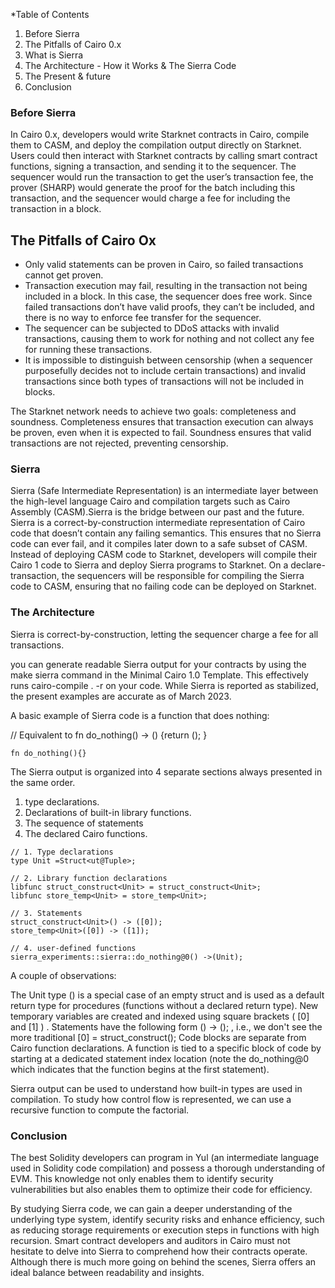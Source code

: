 *Table of Contents
1. Before Sierra
2. The Pitfalls of Cairo 0.x
3. What is Sierra
4. The Architecture - How it Works & The Sierra Code
5. The Present & future
6. Conclusion

### Before Sierra
In Cairo 0.x, developers would write Starknet contracts in Cairo, compile them to CASM, and deploy the compilation output directly on Starknet. Users could then interact with Starknet contracts by calling smart contract functions, signing a transaction, and sending it to the sequencer. The sequencer would run the transaction to get the user’s transaction fee, the prover (SHARP) would generate the proof for the batch including this transaction, and the sequencer would charge a fee for including the transaction in a block.


## The Pitfalls of Cairo Ox

- Only valid statements can be proven in Cairo, so failed transactions cannot get proven. 
- Transaction execution may fail, resulting in the transaction not being included in a block. In this case, the sequencer does free work. Since failed transactions don’t have valid proofs, they can’t be included, and there is no way to enforce fee transfer for the sequencer.
- The sequencer can be subjected to DDoS attacks with invalid transactions, causing them to work for nothing and not collect any fee for running these transactions.
- It is impossible to distinguish between censorship (when a sequencer purposefully decides not to include certain transactions) and invalid transactions since both types of transactions will not be included in blocks.

 The Starknet network needs to achieve two goals: completeness and soundness. Completeness ensures that transaction execution can always be proven, even when it is expected to fail. Soundness ensures that valid transactions are not rejected, preventing censorship.

### Sierra
Sierra (Safe Intermediate Representation) is an intermediate layer between the high-level language Cairo and compilation targets such as Cairo Assembly (CASM).Sierra is the bridge between our past and the future.
Sierra is a correct-by-construction intermediate representation of Cairo code that doesn’t contain any failing semantics. This ensures that no Sierra code can ever fail, and it compiles later down to a safe subset of CASM. 
Instead of deploying CASM code to Starknet, developers will compile their Cairo 1 code to Sierra and deploy Sierra programs to Starknet. On a declare-transaction, the sequencers will be responsible for compiling the Sierra code to CASM, ensuring that no failing code can be deployed on Starknet.
### The Architecture
Sierra is correct-by-construction, letting the sequencer charge a fee for all transactions. 

you can generate readable Sierra output for your contracts by using the make sierra command in the Minimal Cairo 1.0 Template. This effectively runs cairo-compile . -r on your code. While Sierra is reported as stabilized, the present examples are accurate as of March 2023.

A basic example of Sierra code is a function that does  nothing:

// Equivalent to fn do_nothing() -> () {return (); }
```
fn do_nothing(){}
```

The Sierra output is organized into 4 separate sections always presented in the same order. 
1. type declarations.
2. Declarations of built-in library functions. 
3. The sequence of statements 
4. The declared Cairo functions.

```
// 1. Type declarations
type Unit =Struct<ut@Tuple>;

// 2. Library function declarations
libfunc struct_construct<Unit> = struct_construct<Unit>;
libfunc store_temp<Unit> = store_temp<Unit>;

// 3. Statements
struct_construct<Unit>() -> ([0]);
store_temp<Unit>([0]) -> ([1]);

// 4. user-defined functions
sierra_experiments::sierra::do_nothing@0() ->(Unit);

```
A couple of observations:

The Unit type () is a special case of an empty struct and is used as a default return type for procedures (functions without a declared return type).
New temporary variables are created and indexed using square brackets ( [0] and [1] ) .
Statements have the following form <libfunc>(<inputs>) -> (<outputs>); , i.e., we don't see the more traditional [0] = struct_construct<Unit>();
Code blocks are separate from Cairo function declarations. A function is tied to a specific block of code by starting at a dedicated statement index location (note the do_nothing@0 which indicates that the function begins at the first statement).

Sierra output can be used to understand how built-in types are used in compilation.
To study how control flow is represented, we can use a recursive function to compute the factorial.

### Conclusion
The best Solidity developers can program in Yul (an intermediate language used in Solidity code compilation) and possess a thorough understanding of EVM. This knowledge not only enables them to identify security vulnerabilities but also enables them to optimize their code for efficiency.

By studying Sierra code, we can gain a deeper understanding of the underlying type system, identify security risks and enhance efficiency, such as reducing storage requirements or execution steps in functions with high recursion.
Smart contract developers and auditors in Cairo must not hesitate to delve into Sierra to comprehend how their contracts operate. Although there is much more going on behind the scenes, Sierra offers an ideal balance between readability and insights.

